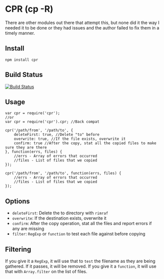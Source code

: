 CPR (cp -R)
===========

There are other modules out there that attempt this,
but none did it the way I needed it to be done or
they had issues and the author failed to fix them in a
timely manner.


Install
-------

    npm install cpr


Build Status
------------

[![Build Status](https://secure.travis-ci.org/davglass/cpr.png)](http://travis-ci.org/davglass/cpr)

Usage
-----

    var cpr = require('cpr');
    //or
    var cpr = require('cpr').cpr; //Back compat

    cpr('/path/from', '/path/to', {
        deleteFirst: true, //Delete "to" before
        overwrite: true, //If the file exists, overwrite it
        confirm: true //After the copy, stat all the copied files to make sure they are there
    }, function(errs, files) {
        //errs - Array of errors that occurred
        //files - List of files that we copied
    });

    cpr('/path/from', '/path/to', function(errs, files) {
        //errs - Array of errors that occurred
        //files - List of files that we copied
    });


Options
-------

   * `deleteFirst`: Delete the to directory with `rimraf`
   * `overwrite`: If the destination exists, overwrite it
   * `confirm`: After the copy operation, stat all the files and report errors if any are missing
   * `filter`: `RegExp` or `function` to test each file against before copying


Filtering
---------

If you give it a `RegExp`, it will use that to `test` the filename as they are being gathered. If it passes, it will be removed.
If you give it a `function`, it will use that with `Array.filter` on the list of files.
